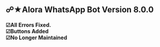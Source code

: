 <h2>☍★Alora WhatsApp Bot Version 8.0.0</h2>
<h4>☑All Errors Fixed.<br>☑Buttons Added
<br>☑No Longer Maintained</h4>
